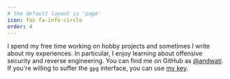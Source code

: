 ```yaml
---
# the default layout is 'page'
icon: fas fa-info-circle
order: 4
---
```


I spend my free time working on hobby projects and sometimes I write about my experiences. In particular, I enjoy learning about offensive security and reverse engineering. You can find me on GitHub as [@andwati]. If you're willing to suffer the `gpg` interface, you can use
[my key].


[@andwati]: https://github.com/andwati
[my key]: https://github.com/andwati.gpg
